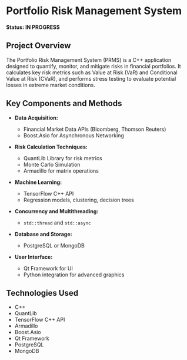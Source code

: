 # Portfolio Risk Management System

**Status: IN PROGRESS**

## Project Overview

The Portfolio Risk Management System (PRMS) is a C++ application designed to quantify, monitor, and mitigate risks in financial portfolios. It calculates key risk metrics such as Value at Risk (VaR) and Conditional Value at Risk (CVaR), and performs stress testing to evaluate potential losses in extreme market conditions.

## Key Components and Methods

- **Data Acquisition:**
  - Financial Market Data APIs (Bloomberg, Thomson Reuters)
  - Boost.Asio for Asynchronous Networking

- **Risk Calculation Techniques:**
  - QuantLib Library for risk metrics
  - Monte Carlo Simulation
  - Armadillo for matrix operations

- **Machine Learning:**
  - TensorFlow C++ API
  - Regression models, clustering, decision trees

- **Concurrency and Multithreading:**
  - `std::thread` and `std::async`

- **Database and Storage:**
  - PostgreSQL or MongoDB

- **User Interface:**
  - Qt Framework for UI
  - Python integration for advanced graphics

## Technologies Used

- C++
- QuantLib
- TensorFlow C++ API
- Armadillo
- Boost.Asio
- Qt Framework
- PostgreSQL
- MongoDB

